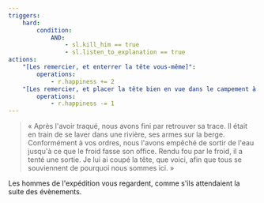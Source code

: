 ```yaml
---
triggers:
    hard:
        condition:
            AND:
                - sl.kill_him == true
                - sl.listen_to_explanation == true
actions:
    "[Les remercier, et enterrer la tête vous-même]":
        operations:
            - r.happiness += 2
    "[Les remercier, et placer la tête bien en vue dans le campement à titre d'exemple]":
        operations:
            - r.happiness -= 1
---
```


> « Après l'avoir traqué, nous avons fini par retrouver sa trace. Il était en train de se laver dans une rivière, ses armes sur la berge. Conformément à vos ordres, nous l'avons empêché de sortir de l'eau jusqu'à ce que le froid fasse son office. Rendu fou par le froid, il a tenté une sortie. Je lui ai coupé la tête, que voici, afin que tous se souviennent de pourquoi nous sommes ici. »

Les hommes de l'expédition vous regardent, comme s'ils attendaient la suite des évènements.
